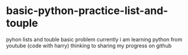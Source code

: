 # basic-python-practice-list-and-touple
pyhon lists and touble basic problem 
currently i am learning python from youtube (code with harry) thinking to sharing my progress on github 

